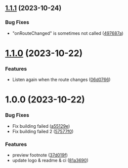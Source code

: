 ## [1.1.1](https://github.com/b-yp/logseq-preview-footnote/compare/v1.1.0...v1.1.1) (2023-10-24)


### Bug Fixes

*  "onRouteChanged" is sometimes not called ([497687a](https://github.com/b-yp/logseq-preview-footnote/commit/497687af3f22abbc0ee2a2191cce53251e9432e9))

# [1.1.0](https://github.com/b-yp/logseq-preview-footnote/compare/v1.0.0...v1.1.0) (2023-10-22)


### Features

* Listen again when the route changes ([06d0766](https://github.com/b-yp/logseq-preview-footnote/commit/06d0766ee35f35dff71a802f68719c9dc081170c))

# 1.0.0 (2023-10-22)


### Bug Fixes

* Fix building failed ([a55129e](https://github.com/b-yp/logseq-preview-footnote/commit/a55129e7e33444a70a36bfb277319f937e1d105b))
* Fix building failed 2 ([57577f0](https://github.com/b-yp/logseq-preview-footnote/commit/57577f09bacd75c7124c829a655e4be829c4b083))


### Features

* preview footnote ([37d019f](https://github.com/b-yp/logseq-preview-footnote/commit/37d019fa45519fe9c23f40e463ec580dbce5f9fa))
* update logo & readme & ci ([81a3690](https://github.com/b-yp/logseq-preview-footnote/commit/81a369015328a596e18d353682d99552ffb480a4))
